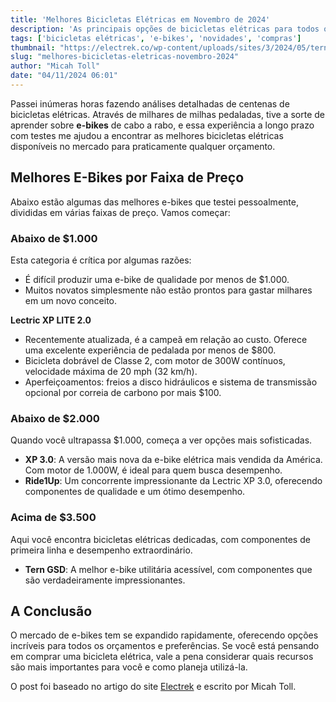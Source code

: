 ```yaml
---
title: 'Melhores Bicicletas Elétricas em Novembro de 2024'
description: 'As principais opções de bicicletas elétricas para todos os orçamentos e estilos.'
tags: ['bicicletas elétricas', 'e-bikes', 'novidades', 'compras']
thumbnail: "https://electrek.co/wp-content/uploads/sites/3/2024/05/tern-quick-haul-taiwan-header.jpg?quality=82&strip=all&w=1600"
slug: "melhores-bicicletas-eletricas-novembro-2024"
author: "Micah Toll"
date: "04/11/2024 06:01"
---
```


Passei inúmeras horas fazendo análises detalhadas de centenas de bicicletas elétricas. Através de milhares de milhas pedaladas, tive a sorte de aprender sobre **e-bikes** de cabo a rabo, e essa experiência a longo prazo com testes me ajudou a encontrar as melhores bicicletas elétricas disponíveis no mercado para praticamente qualquer orçamento.

## Melhores E-Bikes por Faixa de Preço
Abaixo estão algumas das melhores e-bikes que testei pessoalmente, divididas em várias faixas de preço. Vamos começar:

### Abaixo de $1.000
Esta categoria é crítica por algumas razões:
- É difícil produzir uma e-bike de qualidade por menos de $1.000.
- Muitos novatos simplesmente não estão prontos para gastar milhares em um novo conceito.

**Lectric XP LITE 2.0**
- Recentemente atualizada, é a campeã em relação ao custo. Oferece uma excelente experiência de pedalada por menos de $800.
- Bicicleta dobrável de Classe 2, com motor de 300W contínuos, velocidade máxima de 20 mph (32 km/h).
- Aperfeiçoamentos: freios a disco hidráulicos e sistema de transmissão opcional por correia de carbono por mais $100.

### Abaixo de $2.000
Quando você ultrapassa $1.000, começa a ver opções mais sofisticadas.
- **XP 3.0**: A versão mais nova da e-bike elétrica mais vendida da América. Com motor de 1.000W, é ideal para quem busca desempenho.
- **Ride1Up**: Um concorrente impressionante da Lectric XP 3.0, oferecendo componentes de qualidade e um ótimo desempenho.

### Acima de $3.500
Aqui você encontra bicicletas elétricas dedicadas, com componentes de primeira linha e desempenho extraordinário.
- **Tern GSD**: A melhor e-bike utilitária acessível, com componentes que são verdadeiramente impressionantes.

## A Conclusão
O mercado de e-bikes tem se expandido rapidamente, oferecendo opções incríveis para todos os orçamentos e preferências. Se você está pensando em comprar uma bicicleta elétrica, vale a pena considerar quais recursos são mais importantes para você e como planeja utilizá-la.

O post foi baseado no artigo do site [Electrek](https://electrek.co/2024/11/03/here-are-the-best-electric-bikes-you-can-buy-at-every-price-level/) e escrito por Micah Toll.